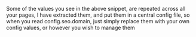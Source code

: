Some of the values you see in the above snippet, are repeated across all your pages, I have extracted them, and put them in a central config file, so when you read config.seo.domain, just simply replace them with your own config values, or however you wish to manage them
